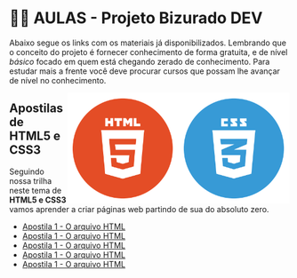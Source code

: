 # 👨‍💻 AULAS - Projeto **Bizurado DEV**

Abaixo segue os links com os materiais já disponibilizados. Lembrando que o conceito do projeto é fornecer conhecimento de forma gratuita, e de nível *básico* focado em quem está chegando zerado de conhecimento. Para estudar mais a frente você deve procurar cursos que possam lhe avançar de nível no conhecimento.

<img align="right" src="https://github.com/rodrusantu-dev/Bizurado-Dev/blob/main/imagens/aulas/css3.png" width="200">
<img align="right" src="https://github.com/rodrusantu-dev/Bizurado-Dev/blob/main/imagens/aulas/html5.png" width="200">

## Apostilas de HTML5 e CSS3

Seguindo nossa trilha neste tema de **HTML5 e CSS3** vamos aprender a criar páginas web partindo de sua do absoluto zero.

* [Apostila 1 - O arquivo HTML](link)
* [Apostila 1 - O arquivo HTML](link)
* [Apostila 1 - O arquivo HTML](link)
* [Apostila 1 - O arquivo HTML](link)
* [Apostila 1 - O arquivo HTML](link)
